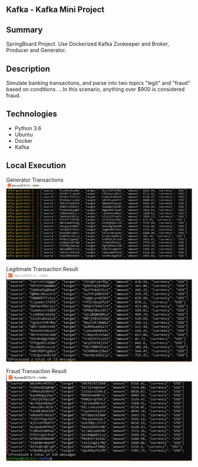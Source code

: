 ## Kafka - Kafka Mini Project

## Summary
SpringBoard Project. Use Dockerized Kafka Zookeeper and Broker, Producer and Generator.

## Description
Simulate banking transactions, and parse into two topics "legit" and "fraud" based on conditions. 
...In this scenario, anything over $900 is considered fraud.

## Technologies
- Python 3.6
- Ubuntu
- Docker
- Kafka

## Local Execution
Generator Transactions
![Alt Text](screenshot/generator.JPG?raw=true "fraud result")

Legitimate Transaction Result
![Alt Text](screenshot/legit.JPG?raw=true "legit result")

Fraud Transaction Result
![Alt Text](screenshot/fraud.JPG?raw=true "fraud result")
